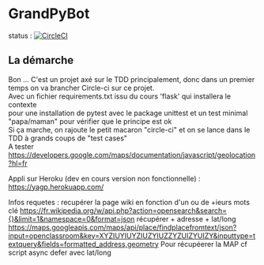 # GrandPyBot
status : [![CircleCI](https://circleci.com/gh/jean-charles-gibier/GrandPyBot.svg?style=shield)](https://app.circleci.com/pipelines/github/jean-charles-gibier/GrandPyBot)

## La démarche
Bon ... C'est un projet axé sur le TDD principalement, donc dans un premier temps on va brancher Circle-ci sur ce projet. <br>
Avec un fichier requirements.txt issu du cours 'flask' qui installera le contexte <br>
pour une installation de pytest avec le package unittest et un test minimal "papa/maman" pour vérifier que le principe est ok<br>
Si ça marche, on rajoute le petit macaron "circle-ci" et on se lance dans le TDD à grands coups de "test cases"<br>
A tester <br>
https://developers.google.com/maps/documentation/javascript/geolocation?hl=fr

Appli sur Heroku (dev en cours version non fonctionnelle) :
https://yagp.herokuapp.com/

Infos requetes :
recupérer la page wiki en fonction d'un ou  de +ieurs mots clé 
https://fr.wikipedia.org/w/api.php?action=opensearch&search={}&limit=1&namespace=0&format=json
récupérer + adresse + lat/long 
https://maps.googleapis.com/maps/api/place/findplacefromtext/json?input=openclassroom&key=XYZIUYIUYZIUZYIUZZYZUIZYUIZY&inputtype=textquery&fields=formatted_address,geometry
Pour récupéerer la MAP cf script async defer avec lat/long
